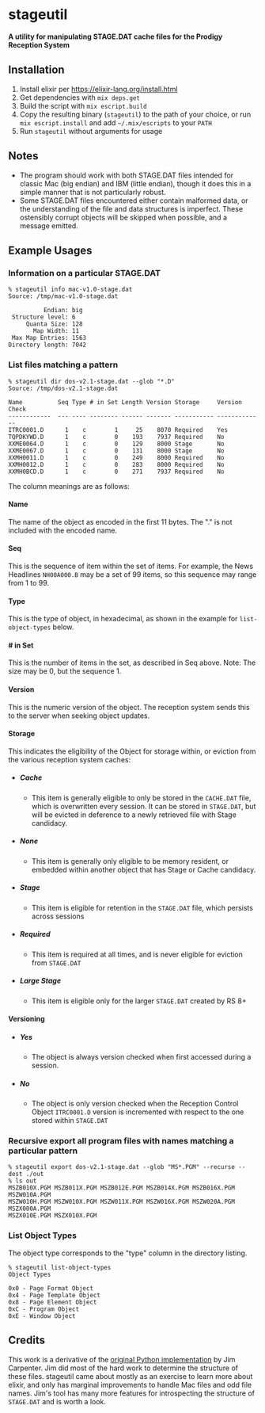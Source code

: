 # stageutil

**A utility for manipulating STAGE.DAT cache files for the Prodigy Reception System**

## Installation

1. Install elixir per https://elixir-lang.org/install.html
2. Get dependencies with `mix deps.get`
3. Build the script with `mix escript.build`
4. Copy the resulting binary (`stageutil`) to the path of your choice, or run `mix escript.install` and add `~/.mix/escripts` to your `PATH`
5. Run `stageutil` without arguments for usage

## Notes

- The program should work with both STAGE.DAT files intended for classic Mac (big endian) and IBM (little endian), though it does this in a simple manner that is not particularly robust.
- Some STAGE.DAT files encountered either contain malformed data, or the understanding of the file and data structures is imperfect.  These ostensibly corrupt objects will be skipped when possible, and a message emitted.
## Example Usages

### Information on a particular STAGE.DAT

```
% stageutil info mac-v1.0-stage.dat
Source: /tmp/mac-v1.0-stage.dat

          Endian: big
 Structure level: 6
     Quanta Size: 128
       Map Width: 11
 Max Map Entries: 1563
Directory length: 7042
```

### List files matching a pattern

```
% stageutil dir dos-v2.1-stage.dat --glob "*.D"  
Source: /tmp/dos-v2.1-stage.dat

Name          Seq Type # in Set Length Version Storage     Version Check
------------  --- ---- -------- ------ ------- ----------- -------------
ITRC0001.D      1    c        1     25    8070 Required    Yes
TQPDKYWD.D      1    c        0    193    7937 Required    No 
XXME0064.D      1    c        0    129    8000 Stage       No 
XXME0067.D      1    c        0    131    8000 Stage       No 
XXMH0011.D      1    c        0    249    8000 Required    No 
XXMH0012.D      1    c        0    283    8000 Required    No 
XXMH0BCD.D      1    c        0    271    7937 Required    No 

```

The column meanings are as follows:
#### Name
The name of the object as encoded in the first 11 bytes.  The "." is not included with the encoded name.

#### Seq
This is the sequence of item within the set of items.  For example, the News Headlines `NH00A000.B` may be a set of
99 items, so this sequence may range from 1 to 99.

#### Type
This is the type of object, in hexadecimal, as shown in the example for `list-object-types` below.

#### # in Set
This is the number of items in the set, as described in Seq above.  Note: The size may be 0, but the sequence 1.

#### Version
This is the numeric version of the object.  The reception system sends this to the server when seeking object updates.

#### Storage
This indicates the eligibility of the Object for storage within, or eviction from the various reception system caches:

* ##### Cache
  * This item is generally eligible to only be stored in the `CACHE.DAT` file, which is overwritten every session.  It can be stored in `STAGE.DAT`, but will be evicted in deference to a newly retrieved file with Stage candidacy.
* ##### None
  * This item is generally only eligible to be memory resident, or embedded within another object that has Stage or Cache candidacy.
* ##### Stage
  * This item is eligible for retention in the `STAGE.DAT` file, which persists across sessions
* ##### Required
  * This item is required at all times, and is never eligible for eviction from `STAGE.DAT`
* ##### Large Stage
  * This item is eligible only for the larger `STAGE.DAT` created by RS 8+

#### Versioning

* ##### Yes
  * The object is always version checked when first accessed during a session.
* ##### No
  * The object is only version checked when the Reception Control Object `ITRC0001.D` version is incremented with respect to the one stored within `STAGE.DAT`





### Recursive export all program files with names matching a particular pattern 

```
% stageutil export dos-v2.1-stage.dat --glob "MS*.PGM" --recurse --dest ./out
% ls out   
MSZB010X.PGM MSZB011X.PGM MSZB012E.PGM MSZB014X.PGM MSZB016X.PGM MSZW010A.PGM
MSZW010H.PGM MSZW010X.PGM MSZW011X.PGM MSZW016X.PGM MSZW020A.PGM MSZX000A.PGM
MSZX010E.PGM MSZX010X.PGM
```

### List Object Types
The object type corresponds to the "type" column in the directory listing.

```
% stageutil list-object-types
Object Types

0x0 - Page Format Object
0x4 - Page Template Object
0x8 - Page Element Object
0xC - Program Object
0xE - Window Object
```

## Credits

This work is a derivative of the [original Python implementation](https://github.com/jim02762/prodigy-classic-tools) by
Jim Carpenter.  Jim did most of the hard work to determine the structure of these files.  stageutil came about mostly
as an exercise to learn more about elixir, and only has  marginal improvements to handle Mac files and odd file names.
Jim's tool has many more features for introspecting the structure of `STAGE.DAT` and is worth a look.